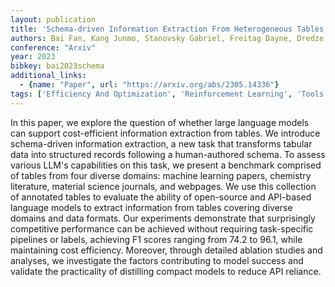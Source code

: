 ```yaml
---
layout: publication
title: 'Schema-driven Information Extraction From Heterogeneous Tables'
authors: Bai Fan, Kang Junmo, Stanovsky Gabriel, Freitag Dayne, Dredze Mark, Ritter Alan
conference: "Arxiv"
year: 2023
bibkey: bai2023schema
additional_links:
  - {name: "Paper", url: "https://arxiv.org/abs/2305.14336"}
tags: ['Efficiency And Optimization', 'Reinforcement Learning', 'Tools']
---
```

In this paper, we explore the question of whether large language models can
support cost-efficient information extraction from tables. We introduce
schema-driven information extraction, a new task that transforms tabular data
into structured records following a human-authored schema. To assess various
LLM's capabilities on this task, we present a benchmark comprised of tables
from four diverse domains: machine learning papers, chemistry literature,
material science journals, and webpages. We use this collection of annotated
tables to evaluate the ability of open-source and API-based language models to
extract information from tables covering diverse domains and data formats. Our
experiments demonstrate that surprisingly competitive performance can be
achieved without requiring task-specific pipelines or labels, achieving F1
scores ranging from 74.2 to 96.1, while maintaining cost efficiency. Moreover,
through detailed ablation studies and analyses, we investigate the factors
contributing to model success and validate the practicality of distilling
compact models to reduce API reliance.

